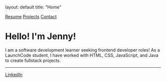 layout: default
title: "Home"

[Resume](resume.md)
[Projects](projects.md)
[Contact](contact.md)

# Hello! I'm Jenny!

I am a software development learner seeking frontend developer roles!
As a LaunchCode student, I have worked with HTML, CSS, JavaScript, and Java to create fullstack projects.

---

[LinkedIn](www.linkedin.com/in/jenniferoleary2004)

